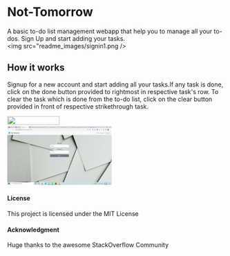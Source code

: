 # Not-Tomorrow
A basic to-do list management webapp that help you to manage all your to-dos.
Sign Up and start adding your tasks.
<br>
<img src="readme_images/signin1.png />
          
## How it works 
Signup for a new account and start adding all your tasks.If any task is done, click on the done button provided to rightmost in respective task's row.
To clear the task which is done from the to-do list, click on the clear button provided in front of respective strikethrough task. 
<p><img src="readme_images/signup.png" width=49% height=50%/>&nbsp &nbsp <img src="readme_images/signin.png" width=48% height=50%/></p>




#### License

This project is licensed under the MIT License

#### Acknowledgment

 Huge thanks to the awesome StackOverflow Community
